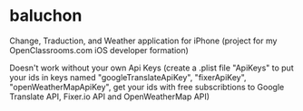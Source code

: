 # baluchon

Change, Traduction, and Weather application for iPhone (project for my OpenClassrooms.com iOS developer formation)

Doesn't work without your own Api Keys (create a .plist file "ApiKeys" to put your ids in keys named "googleTranslateApiKey", "fixerApiKey", "openWeatherMapApiKey", get your ids with free subscribtions to Google Translate API, Fixer.io API and OpenWeatherMap API)
